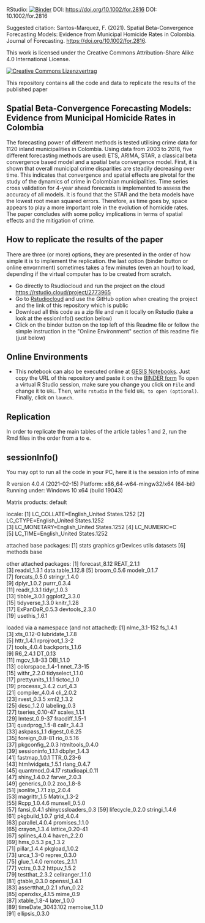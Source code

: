 RStudio: [![Binder](https://mybinder.org/badge_logo.svg)](https://mybinder.org/v2/gh/jfsantosm/2021-replication-Spatial-Beta-Convergence-Forecasting-Models----Journal-of-Forecasting/HEAD?urlpath=rstudio)
DOI: https://doi.org/10.1002/for.2816
DOI: 10.1002/for.2816

Suggested citation: Santos-Marquez, F. (2021). Spatial Beta-Convergence Forecasting Models: Evidence from Municipal Homicide Rates in Colombia.
Journal of Forecasting. https://doi.org/10.1002/for.2816. 

This work is licensed under the Creative Commons Attribution-Share Alike 4.0 International License.

[![Creative Commons Lizenzvertrag](https://i.creativecommons.org/l/by-sa/4.0/88x31.png)](http://creativecommons.org/licenses/by-sa/4.0/)


This repository contains all the code and data to replicate the results of the published paper

## Spatial Beta-Convergence Forecasting Models: Evidence from Municipal Homicide Rates in Colombia

The forecasting power of different methods is tested utilising crime data for 1120 inland municipalities in Colombia.
Using data from 2003 to 2018, five different forecasting methods are used: ETS, ARIMA, STAR, a classical beta convergence based model and a spatial beta convergence model.
First, it is shown that overall municipal crime disparities are steadily decreasing over time.
This indicates that convergence and spatial effects are pivotal for the study of the dynamics of crime in Colombian municipalities.
Time series cross validation for 4-year ahead forecasts is implemented to assess the accuracy of all models.
It is found that the STAR and the beta models have the lowest root mean squared errors.
Therefore, as time goes by, space appears to play a more important role in the evolution of homicide rates.
The paper concludes with some policy implications in terms of spatial effects and the mitigation of crime.

## How to replicate the results of the paper

There are three (or more) options, they are presented in the order of how simple it is to implement the replication. the last option (binder button or online envornment) sometimes takes a few minutes (even an hour) to load, depending if the virtual computer has to be created from scratch.

- Go directly to Rsudiocloud and run the project on the cloud https://rstudio.cloud/project/2773965
- Go to [Rstudiocloud](https://rstudio.cloud/) and use the GitHub option when creating the project and the link of this repository which is public
- Download all this code as a zip file and run it locally on Rstudio (take a look at the essionInfo() section below)
- Click on the binder button on the top left of this Readme file or follow the simple instruction in the "Online Environment" section of this readme file (just below) 

## Online Environments

- This notebook can also be executed online at [GESIS Notebooks](https://notebooks.gesis.org). Just copy the URL of this repository and paste it on the [BINDER form](https://notebooks.gesis.org/binder/) To open a virtual R Studio session, make sure you change you click on `File` and change it to `URL`. Then, write `rstudio` in the field `URL to open (optional)`. Finally, click on `launch`. 

## Replication

In order to replicate the main tables of the article tables 1 and 2, run the Rmd files in the order from a to e.


## sessionInfo()

You may opt to run all the code in your PC, here it is the session info of mine

R version 4.0.4 (2021-02-15)
Platform: x86_64-w64-mingw32/x64 (64-bit)
Running under: Windows 10 x64 (build 19043)

Matrix products: default

locale:
[1] LC_COLLATE=English_United States.1252 
[2] LC_CTYPE=English_United States.1252   
[3] LC_MONETARY=English_United States.1252
[4] LC_NUMERIC=C                          
[5] LC_TIME=English_United States.1252    

attached base packages:
[1] stats     graphics  grDevices utils     datasets 
[6] methods   base     

other attached packages:
 [1] forecast_8.12     REAT_2.1.1       
 [3] readxl_1.3.1      data.table_1.12.8
 [5] broom_0.5.6       modelr_0.1.7     
 [7] forcats_0.5.0     stringr_1.4.0    
 [9] dplyr_1.0.2       purrr_0.3.4      
[11] readr_1.3.1       tidyr_1.0.3      
[13] tibble_3.0.1      ggplot2_3.3.0    
[15] tidyverse_1.3.0   knitr_1.28       
[17] ExPanDaR_0.5.3    devtools_2.3.0   
[19] usethis_1.6.1    

loaded via a namespace (and not attached):
 [1] nlme_3.1-152        fs_1.4.1           
 [3] xts_0.12-0          lubridate_1.7.8    
 [5] httr_1.4.1          rprojroot_1.3-2    
 [7] tools_4.0.4         backports_1.1.6    
 [9] R6_2.4.1            DT_0.13            
[11] mgcv_1.8-33         DBI_1.1.0          
[13] colorspace_1.4-1    nnet_7.3-15        
[15] withr_2.2.0         tidyselect_1.1.0   
[17] prettyunits_1.1.1   tictoc_1.0         
[19] processx_3.4.2      curl_4.3           
[21] compiler_4.0.4      cli_2.0.2          
[23] rvest_0.3.5         xml2_1.3.2         
[25] desc_1.2.0          labeling_0.3       
[27] tseries_0.10-47     scales_1.1.1       
[29] lmtest_0.9-37       fracdiff_1.5-1     
[31] quadprog_1.5-8      callr_3.4.3        
[33] askpass_1.1         digest_0.6.25      
[35] foreign_0.8-81      rio_0.5.16         
[37] pkgconfig_2.0.3     htmltools_0.4.0    
[39] sessioninfo_1.1.1   dbplyr_1.4.3       
[41] fastmap_1.0.1       TTR_0.23-6         
[43] htmlwidgets_1.5.1   rlang_0.4.7        
[45] quantmod_0.4.17     rstudioapi_0.11    
[47] shiny_1.4.0.2       farver_2.0.3       
[49] generics_0.0.2      zoo_1.8-8          
[51] jsonlite_1.7.1      zip_2.0.4          
[53] magrittr_1.5        Matrix_1.3-2       
[55] Rcpp_1.0.4.6        munsell_0.5.0      
[57] fansi_0.4.1         shinycssloaders_0.3
[59] lifecycle_0.2.0     stringi_1.4.6      
[61] pkgbuild_1.0.7      grid_4.0.4         
[63] parallel_4.0.4      promises_1.1.0     
[65] crayon_1.3.4        lattice_0.20-41    
[67] splines_4.0.4       haven_2.2.0        
[69] hms_0.5.3           ps_1.3.2           
[71] pillar_1.4.4        pkgload_1.0.2      
[73] urca_1.3-0          reprex_0.3.0       
[75] glue_1.4.0          remotes_2.1.1      
[77] vctrs_0.3.2         httpuv_1.5.2       
[79] testthat_2.3.2      cellranger_1.1.0   
[81] gtable_0.3.0        openssl_1.4.1      
[83] assertthat_0.2.1    xfun_0.22          
[85] openxlsx_4.1.5      mime_0.9           
[87] xtable_1.8-4        later_1.0.0        
[89] timeDate_3043.102   memoise_1.1.0      
[91] ellipsis_0.3.0  
